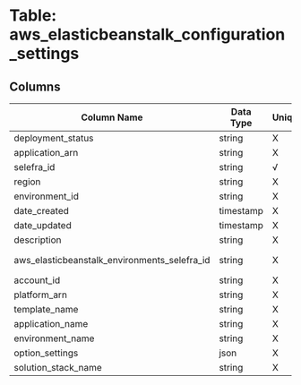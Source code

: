# Table: aws_elasticbeanstalk_configuration_settings

## Columns 

|  Column Name   |  Data Type  | Uniq | Nullable | Description | 
|  ----  | ----  | ----  | ----  | ---- | 
| deployment_status | string | X | √ |  | 
| application_arn | string | X | √ |  | 
| selefra_id | string | √ | √ | random id | 
| region | string | X | √ |  | 
| environment_id | string | X | √ |  | 
| date_created | timestamp | X | √ |  | 
| date_updated | timestamp | X | √ |  | 
| description | string | X | √ |  | 
| aws_elasticbeanstalk_environments_selefra_id | string | X | X | fk to aws_elasticbeanstalk_environments.selefra_id | 
| account_id | string | X | √ |  | 
| platform_arn | string | X | √ |  | 
| template_name | string | X | √ |  | 
| application_name | string | X | √ |  | 
| environment_name | string | X | √ |  | 
| option_settings | json | X | √ |  | 
| solution_stack_name | string | X | √ |  | 


